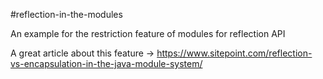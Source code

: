 #reflection-in-the-modules

An example for the restriction feature of modules for reflection API

A great article about this feature -> https://www.sitepoint.com/reflection-vs-encapsulation-in-the-java-module-system/
